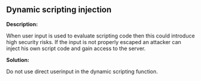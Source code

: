
Dynamic scripting injection
-------

**Description:**

When user input is used to evaluate scripting code then this could introduce high security risks. If the input is not properly escaped an attacker can inject his own script code and gain access to the server.


**Solution:**

Do not use direct userinput in the dynamic scripting function.
	